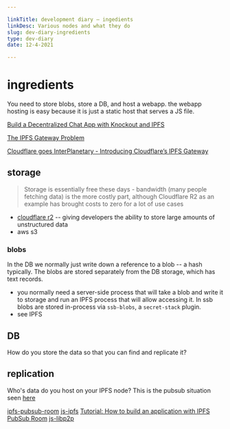 ```yaml
---

linkTitle: development diary — ingedients
linkDesc: Various nodes and what they do
slug: dev-diary-ingredients
type: dev-diary
date: 12-4-2021

---
```



# ingredients

You need to store blobs, store a DB, and host a webapp. the webapp hosting is easy because it is just a static host that serves a JS file.

[Build a Decentralized Chat App with Knockout and IPFS](https://medium.com/textileio/build-a-decentralized-chat-app-with-knockout-and-ipfs-fccf11e8ce7b)

[The IPFS Gateway Problem](https://medium.com/pinata/the-ipfs-gateway-problem-64bbe7eb8170)

[Cloudflare goes InterPlanetary - Introducing Cloudflare’s IPFS Gateway](https://blog.cloudflare.com/distributed-web-gateway/)

## storage
> Storage is essentially free these days - bandwidth (many people fetching data) is the more costly part, although Cloudflare R2 as an example has brought costs to zero for a lot of use cases

* [cloudflare r2](https://blog.cloudflare.com/introducing-r2-object-storage/) -- giving developers the ability to store large amounts of unstructured data
* aws s3


### blobs
In the DB we normally just write down a reference to a blob -- a hash typically. The blobs are stored separately from the DB storage, which has text records.
  * you normally need a server-side process that will take a blob and write it to storage and run an IPFS process that will allow accessing it. In ssb blobs are stored in-process via `ssb-blobs`, a `secret-stack` plugin.
  * see IPFS


## DB
How do you store the data so that you can find and replicate it?


## replication
Who's data do you host on your IPFS node? This is the pubsub situation seen [here](https://medium.com/textileio/build-a-decentralized-chat-app-with-knockout-and-ipfs-fccf11e8ce7b)

[ipfs-pubsub-room](https://github.com/ipfs-shipyard/ipfs-pubsub-room)
[js-ipfs](https://github.com/ipfs/js-ipfs)
[Tutorial: How to build an application with IPFS PubSub Room](https://github.com/libp2p/research-pubsub/issues/18)
[js-libp2p](https://github.com/libp2p/js-libp2p)

